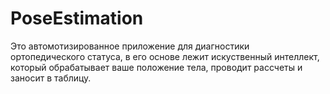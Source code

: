 # PoseEstimation
Это автомотизированное приложение для диагностики ортопедического статуса, в его основе лежит искуственный интеллект, который обрабатывает ваше положение тела, проводит рассчеты и заносит в таблицу.
